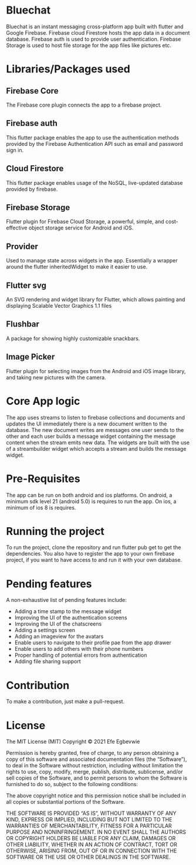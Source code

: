 # Bluechat

Bluechat is an instant messaging cross-platform app built with flutter and Google Firebase.
Firebase cloud Firestore hosts the app data in a document database.
Firebase auth is used to provide user authentication.
Firebase Storage is used to host file storage for the app files like pictures etc.

# Libraries/Packages used
## Firebase Core
The Firebase core plugin connects the app to a firebase project.

## Firebase auth
This flutter package enables the app to use the authentication methods provided by the Firebase Authentication API such as email and password sign in.

## Cloud Firestore
This flutter package enables usage of the NoSQL, live-updated database provided by firebase.

## Firebase Storage
Flutter plugin for Firebase Cloud Storage, a powerful, simple, and cost-effective object storage service for Android and iOS.

## Provider
Used to manage state across widgets in the app. Essentially a wrapper around the flutter inheritedWidget to make it easier to use.

## Flutter svg
An SVG rendering and widget library for Flutter, which allows painting and displaying Scalable Vector Graphics 1.1 files

## Flushbar
A package for showing highly customizable snackbars.

## Image Picker
Flutter plugin for selecting images from the Android and iOS image library, and taking new pictures with the camera.

# Core App logic
The app uses streams to listen to firebase collections and documents and updates the UI immediately there is a new document written to the database.
The new document writes are messages one user sends to the other and each user builds a message widget containing the message content when the stream emits new data.
The widgets are built with the use of a streambuilder widget which accepts a stream and builds the message widget.

# Pre-Requisites
The app can be run on both android and ios platforms.
On android, a minimum sdk level 21 (android 5.0) is requires to run the app.
On ios, a minimum of ios 8 is requires.

# Running the project
To run the project, clone the repository and run flutter pub get to get the dependencies.
You also have to register the app to your own firebase project, if you want to have access to and run it with your own database.

# Pending features
A non-exhaustive list of pending features include:
- Adding a time stamp to the message widget
- Improving the UI of the authentication screens
- Improving the UI of the chatscreens
- Adding a settings screen
- Adding an imageview for the avatars 
- Enable users to navigate to their profile pae from the app drawer  
- Enable users to add others with their phone numbers
- Proper handling of potential errors from authentication
- Adding file sharing support

# Contribution
To make a contribution, just make a pull-request.

# License
The MIT License (MIT)
Copyright © 2021 Efe Egbevwie

Permission is hereby granted, free of charge, to any person obtaining a copy of this software and associated documentation files (the “Software”), to deal in the Software without restriction, including without limitation the rights to use, copy, modify, merge, publish, distribute, sublicense, and/or sell copies of the Software, and to permit persons to whom the Software is furnished to do so, subject to the following conditions:

The above copyright notice and this permission notice shall be included in all copies or substantial portions of the Software.

THE SOFTWARE IS PROVIDED “AS IS”, WITHOUT WARRANTY OF ANY KIND, EXPRESS OR IMPLIED, INCLUDING BUT NOT LIMITED TO THE WARRANTIES OF MERCHANTABILITY, FITNESS FOR A PARTICULAR PURPOSE AND NONINFRINGEMENT. IN NO EVENT SHALL THE AUTHORS OR COPYRIGHT HOLDERS BE LIABLE FOR ANY CLAIM, DAMAGES OR OTHER LIABILITY, WHETHER IN AN ACTION OF CONTRACT, TORT OR OTHERWISE, ARISING FROM, OUT OF OR IN CONNECTION WITH THE SOFTWARE OR THE USE OR OTHER DEALINGS IN THE SOFTWARE.











